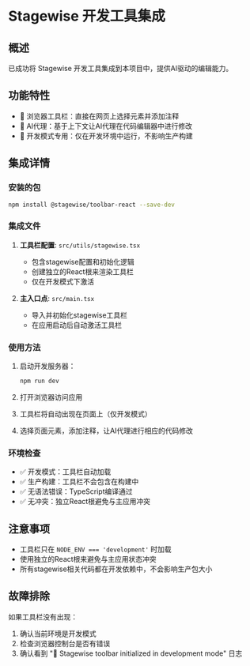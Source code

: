 # Stagewise 开发工具集成

## 概述
已成功将 Stagewise 开发工具集成到本项目中，提供AI驱动的编辑能力。

## 功能特性
- 🎯 浏览器工具栏：直接在网页上选择元素并添加注释
- 🤖 AI代理：基于上下文让AI代理在代码编辑器中进行修改
- 🔧 开发模式专用：仅在开发环境中运行，不影响生产构建

## 集成详情

### 安装的包
```bash
npm install @stagewise/toolbar-react --save-dev
```

### 集成文件
1. **工具栏配置**: `src/utils/stagewise.tsx`
   - 包含stagewise配置和初始化逻辑
   - 创建独立的React根来渲染工具栏
   - 仅在开发模式下激活

2. **主入口点**: `src/main.tsx`
   - 导入并初始化stagewise工具栏
   - 在应用启动后自动激活工具栏

### 使用方法
1. 启动开发服务器：
   ```bash
   npm run dev
   ```

2. 打开浏览器访问应用
3. 工具栏将自动出现在页面上（仅开发模式）
4. 选择页面元素，添加注释，让AI代理进行相应的代码修改

### 环境检查
- ✅ 开发模式：工具栏自动加载
- ✅ 生产构建：工具栏不会包含在构建中
- ✅ 无语法错误：TypeScript编译通过
- ✅ 无冲突：独立React根避免与主应用冲突

## 注意事项
- 工具栏只在 `NODE_ENV === 'development'` 时加载
- 使用独立的React根来避免与主应用状态冲突
- 所有stagewise相关代码都在开发依赖中，不会影响生产包大小

## 故障排除
如果工具栏没有出现：
1. 确认当前环境是开发模式
2. 检查浏览器控制台是否有错误
3. 确认看到 "🚀 Stagewise toolbar initialized in development mode" 日志 